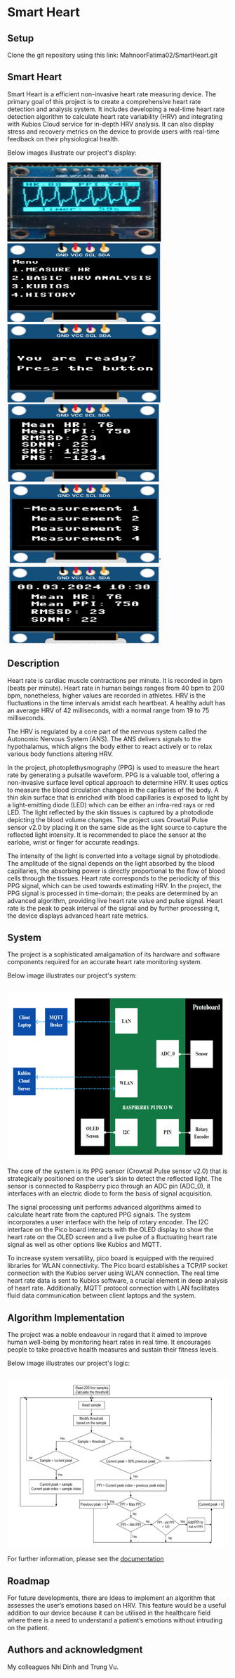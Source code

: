 # Smart Heart

## Setup 
Clone the git repository using this link:  MahnoorFatima02/SmartHeart.git


## Smart Heart
Smart Heart is a efficient non-invasive heart rate measuring device. The primary goal of this project is to create a comprehensive heart rate detection and analysis system. It includes developing a real-time heart rate detection algorithm to calculate heart rate variability (HRV) and integrating with Kubios Cloud service for in-depth HRV analysis. It can also display stress and recovery metrics on the device to provide users with real-time feedback on their physiological health.

Below images illustrate our project's display:

<p>
<img src="https://github.com/MahnoorFatima02/SmartHeart/blob/main/Screenshots/Heart%20Rate.png" alt="heart rate" width="350" height="180" /> &nbsp;&nbsp;
<img src="https://github.com/MahnoorFatima02/SmartHeart/blob/main/Screenshots/Options.png" alt="options page" width="350" height="180" /> &nbsp;&nbsp;
<img src="https://github.com/MahnoorFatima02/SmartHeart/blob/main/Screenshots/Ready.png" alt="ready page" width="350" height="180" /> &nbsp;&nbsp;
<img src="https://github.com/MahnoorFatima02/SmartHeart/blob/main/Screenshots/Kubios.png" alt="kubios page" width="350" height="180" /> &nbsp;&nbsp;
<img src="https://github.com/MahnoorFatima02/SmartHeart/blob/main/Screenshots/History.png" alt="history page" width="350" height="180" /> &nbsp;&nbsp;
<img src="https://github.com/MahnoorFatima02/SmartHeart/blob/main/Screenshots/History%20measurement.png" alt="history measurement page" width="350" height="180" /> &nbsp;&nbsp;
  
</p>

## Description
Heart rate is cardiac muscle contractions per minute. It is recorded in bpm (beats per minute). Heart rate in human beings ranges from 40 bpm to 200 bpm, nonetheless, higher values are recorded in athletes. HRV is the fluctuations in the time intervals amidst each heartbeat. A healthy adult has an average HRV of 42 milliseconds, with a normal range from 19 to 75 milliseconds. 

The HRV is regulated by a core part of the nervous system called the Autonomic Nervous System (ANS). The ANS delivers signals to the hypothalamus, which aligns the body either to react actively or to relax various body functions altering HRV. 

In the project, photoplethysmography (PPG) is used to measure the heart rate by generating a pulsatile waveform. PPG is a valuable tool, offering a non-invasive surface level optical approach to determine HRV. It uses optics to measure the blood circulation changes in the capillaries of the body. A thin skin surface that is enriched with blood capillaries is exposed to light by a light-emitting diode (LED) which can be either an infra-red rays or red LED.
The light reflected by the skin tissues is captured by a photodiode depicting the blood volume changes. The project uses Crowtail Pulse sensor v2.0 by placing it on the same side as the light source to capture the reflected light intensity. It is recommended to place the sensor at the earlobe, wrist or finger for accurate readings.


The intensity of the light is converted into a voltage signal by photodiode. The amplitude of the signal depends on the light absorbed by the blood capillaries, the absorbing power is directly proportional to the flow of blood cells through the tissues. Heart rate corresponds to the periodicity of this PPG signal, which can be used towards estimating HRV. In the project, the PPG signal is processed in time-domain; the peaks are determined by an advanced algorithm, providing live heart rate value and pulse signal. Heart rate is the peak to peak interval of the signal and by further processing it, the device displays advanced heart rate metrics.


## System

The project is a sophisticated amalgamation of its hardware and software components required for an accurate heart rate monitoring system. 

Below image illustrates our project's system: 

&nbsp;&nbsp;&nbsp;&nbsp;&nbsp;&nbsp;&nbsp;&nbsp; <img src="https://github.com/MahnoorFatima02/SmartHeart/blob/main/Screenshots/System.png" alt="system logic" width="750" height="380" />

The core of the system is its PPG sensor (Crowtail Pulse sensor v2.0) that is strategically positioned on the user’s skin to detect the reflected light. The sensor is connected to Raspberry pico through an ADC pin (ADC_0), it interfaces with an electric diode to form the basis of signal acquisition.

The signal processing unit performs advanced algorithms aimed to calculate heart rate from the captured PPG signals. The system incorporates a user interface with the help of rotary encoder. The I2C interface on the Pico board interacts with the OLED display to show the heart rate on the OLED screen and a live pulse of a fluctuating heart rate signal as well as other options like Kubios and MQTT.

To increase system versatility, pico board is equipped with the required libraries for WLAN connectivity. The Pico board establishes a TCP/IP socket connection with the Kubios server using WLAN connection. The real time heart rate data is sent to Kubios software, a crucial element in deep analysis of heart rate. Additionally, MQTT protocol connection with LAN facilitates fluid data communication between client laptops and the system. 


## Algorithm Implementation 

The project was a noble endeavour in regard that it aimed to improve human well-being by monitoring heart rates in real time. It encourages people to take proactive health measures and sustain their fitness levels.

Below image illustrates our project's logic:

&nbsp;&nbsp;&nbsp;&nbsp;&nbsp;&nbsp;&nbsp;&nbsp; <img src="https://github.com/MahnoorFatima02/SmartHeart/blob/main/Screenshots/Flow%20Chart.png" alt="logic" width="750" height="380" />

For further information, please see the [documentation]( https://github.com/MahnoorFatima02/SmartHeart/blob/main/smart-heart-documentation.pdf)


## Roadmap
For future developments, there are ideas to implement an algorithm that assesses the user’s emotions based on HRV. This feature would be a useful addition to our device because it can be utilised in the healthcare field where there is a need to understand a patient’s emotions without intruding on the patient.


## Authors and acknowledgment
My colleagues Nhi Dinh and Trung Vu. 

